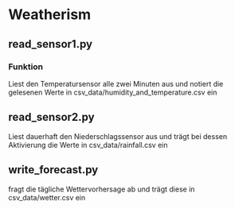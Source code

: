 # Weatherism

## read_sensor1.py
### Funktion
Liest den Temperatursensor alle zwei Minuten aus und notiert die gelesenen Werte in csv_data/humidity_and_temperature.csv ein

## read_sensor2.py
Liest dauerhaft den Niederschlagssensor aus und trägt bei dessen Aktivierung die Werte in csv_data/rainfall.csv ein

## write_forecast.py 
fragt die tägliche Wettervorhersage ab und trägt diese in csv_data/wetter.csv ein